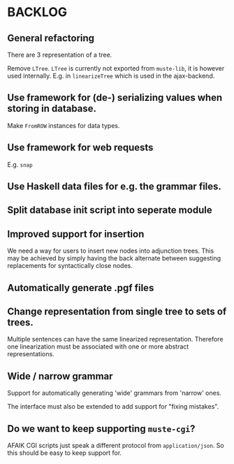 BACKLOG
=======

General refactoring
-------------------
There are 3 representation of a tree.

Remove `LTree`. `LTree` is currently not exported from `muste-lib`, it
is however used internally. E.g. in `linearizeTree` which is used in
the ajax-backend.

Use framework for (de-) serializing values when storing in database.
---

Make `FromROW` instances for data types.

Use framework for web requests
---

E.g. `snap`

Use Haskell data files for e.g. the grammar files.
---

Split database init script into seperate module
---

Improved support for insertion
----

We need a way for users to insert new nodes into adjunction trees.
This may be achieved by simply having the back alternate between
suggesting replacements for syntactically close nodes.

Automatically generate .pgf files
---

Change representation from single tree to sets of trees.
---

Multiple sentences can have the same linearized
representation. Therefore one linearization must be associated with
one or more abstract representations.

Wide / narrow grammar
---
Support for automatically generating 'wide' grammars from 'narrow' ones.

The interface must also be extended to add support for "fixing
mistakes".

Do we want to keep supporting `muste-cgi`?
---

AFAIK CGI scripts just speak a different protocol from
`application/json`.  So this should be easy to keep support for.
